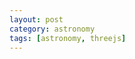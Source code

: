 ```yaml
---
layout: post
category: astronomy
tags: [astronomy, threejs]
---
```


<div id="view"></div>

<script type="module" src="/assets/js/solar-system.js"></script>
